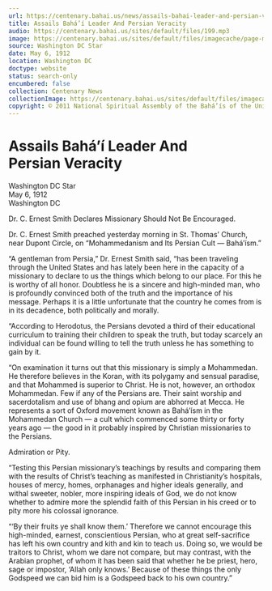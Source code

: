 ```yaml
---
url: https://centenary.bahai.us/news/assails-bahai-leader-and-persian-veracity
title: Assails Bahá’í Leader And Persian Veracity
audio: https://centenary.bahai.us/sites/default/files/199.mp3
image: https://centenary.bahai.us/sites/default/files/imagecache/page-main-image/images/press_clippings/05-06-1912%20Washington%20DC%20Star%20Assails%20Bahai%20Leader%20%2526%20Persian%20Veracity%28E%29.png
source: Washington DC Star
date: May 6, 1912
location: Washington DC
doctype: website
status: search-only
encumbered: false
collection: Centenary News
collectionImage: https://centenary.bahai.us/sites/default/files/imagecache/theme-image/main_image/abdulbaha-overview-small_0.jpg
copyright: © 2011 National Spiritual Assembly of the Bahá’ís of the United States
---
```



# Assails Bahá’í Leader And Persian Veracity

Washington DC Star  
May 6, 1912  
Washington DC  



Dr. C. Ernest Smith Declares Missionary Should Not Be Encouraged.

Dr. C. Ernest Smith preached yesterday morning in St. Thomas’ Church, near Dupont Circle, on “Mohammedanism and Its Persian Cult — Bahá’ísm.”

“A gentleman from Persia,” Dr. Ernest Smith said, “has been traveling through the United States and has lately been here in the capacity of a missionary to declare to us the things which belong to our place. For this he is worthy of all honor. Doubtless he is a sincere and high-minded man, who is profoundly convinced both of the truth and the importance of his message. Perhaps it is a little unfortunate that the country he comes from is in its decadence, both politically and morally.

“According to Herodotus, the Persians devoted a third of their educational curriculum to training their children to speak the truth, but today scarcely an individual can be found willing to tell the truth unless he has something to gain by it.

“On examination it turns out that this missionary is simply a Mohammedan. He therefore believes in the Koran, with its polygamy and sensual paradise, and that Mohammed is superior to Christ. He is not, however, an orthodox Mohammedan. Few if any of the Persians are. Their saint worship and sacerdotalism and use of bhang and opium are abhorred at Mecca. He represents a sort of Oxford movement known as Bahá’ísm in the Mohammedan Church — a cult which commenced some thirty or forty years ago — the good in it probably inspired by Christian missionaries to the Persians.

Admiration or Pity.

“Testing this Persian missionary’s teachings by results and comparing them with the results of Christ’s teaching as manifested in Christianity’s hospitals, houses of mercy, homes, orphanages and higher ideals generally, and withal sweeter, nobler, more inspiring ideals of God, we do not know whether to admire more the splendid faith of this Persian in his creed or to pity more his colossal ignorance.

“‘By their fruits ye shall know them.’ Therefore we cannot encourage this high-minded, earnest, conscientious Persian, who at great self-sacrifice has left his own country and kith and kin to teach us. Doing so, we would be traitors to Christ, whom we dare not compare, but may contrast, with the Arabian prophet, of whom it has been said that whether he be priest, hero, sage or impostor, ‘Allah only knows.’ Because of these things the only Godspeed we can bid him is a Godspeed back to his own country.”